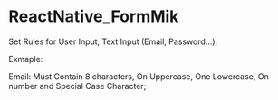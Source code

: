 # ReactNative_FormMik
Set Rules for User Input, Text Input (Email, Password...);

Exmaple: 

  Email: Must Contain 8 characters, On Uppercase, One Lowercase, On number and Special Case Character;
